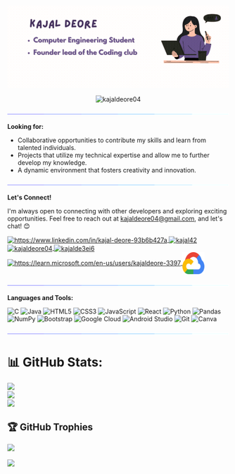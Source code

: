 <p align="center">
    <img alt="GIF" src="Kajaldeore.gif" />
</p>

<p align="center">
    <img src="https://komarev.com/ghpvc/?username=kajaldeore04&label=Profile%20views&color=0e75b6&style=flat" alt="kajaldeore04" />
</p>

<img alt='GIF' src='Line.gif' />

**Looking for:**

- Collaborative opportunities to contribute my skills and learn from talented individuals.
- Projects that utilize my technical expertise and allow me to further develop my knowledge.
- A dynamic environment that fosters creativity and innovation.

<img alt='GIF' src='Line.gif' />

**Let's Connect!**

I'm always open to connecting with other developers and exploring exciting opportunities. Feel free to reach out at [kajaldeore04@gmail.com](mailto:kajaldeore04@gmail.com), and let's chat! 😊

<p>
    <a href="https://www.linkedin.com/in/kajal-deore-93b6b427a" target="blank">
        <img align="center" src="https://raw.githubusercontent.com/rahuldkjain/github-profile-readme-generator/master/src/images/icons/Social/linked-in-alt.svg" alt="https://www.linkedin.com/in/kajal-deore-93b6b427a" height="50" width="50" />
    </a>
    <a href="https://www.codechef.com/users/kajal42" target="blank">
        <img align="center" src="https://cdn.jsdelivr.net/npm/simple-icons@3.1.0/icons/codechef.svg" alt="kajal42" height="50" width="50 color="white" />
    </a>
    <a href="https://www.leetcode.com/kajaldeore04" target="blank">
        <img align="center" src="https://raw.githubusercontent.com/rahuldkjain/github-profile-readme-generator/master/src/images/icons/Social/leet-code.svg" alt="kajaldeore04" height="50" width="50" />
    </a>
    <a href="https://auth.geeksforgeeks.org/user/kajaldeore" target="blank">
        <img align="center" src="https://raw.githubusercontent.com/rahuldkjain/github-profile-readme-generator/master/src/images/icons/Social/geeks-for-geeks.svg" alt="kajalde3ei6" height="50" width="50" />
    </a>
    <a href="https://learn.microsoft.com/en-us/users/kajaldeore-3397" target="blank">
        <img align="center" src="https://encrypted-tbn0.gstatic.com/images?q=tbn:ANd9GcRnB4S_PLzShRNMQHMpKdvaC5CpoG3RBcR3dA&s" alt="https://learn.microsoft.com/en-us/users/kajaldeore-3397" height="40" width="40" />
    </a>
    <a href="https://www.cloudskillsboost.google/public_profiles/50991794-0e94-409f-b02f-a5fa89e2cd68" target="blank">
        <img align="center" src="google-cloud.svg" height="50" width="50" />
    </a>
</p>

<img alt='GIF' src='Line.gif' />

**Languages and Tools:**

![C](https://img.shields.io/badge/c-%2300599C.svg?style=for-the-badge&logo=c&logoColor=white) ![Java](https://img.shields.io/badge/java-%23ED8B00.svg?style=for-the-badge&logo=openjdk&logoColor=white) ![HTML5](https://img.shields.io/badge/html5-%23E34F26.svg?style=for-the-badge&logo=html5&logoColor=white) ![CSS3](https://img.shields.io/badge/css3-%231572B6.svg?style=for-the-badge&logo=css3&logoColor=white) ![JavaScript](https://img.shields.io/badge/javascript-%23323330.svg?style=for-the-badge&logo=javascript&logoColor=%23F7DF1E)
![React](https://img.shields.io/badge/react-%2320232a.svg?style=for-the-badge&logo=react&logoColor=%2361DAFB)
![Python](https://img.shields.io/badge/python-3670A0?style=for-the-badge&logo=python&logoColor=ffdd54) ![Pandas](https://img.shields.io/badge/pandas-%23150458.svg?style=for-the-badge&logo=pandas&logoColor=white) ![NumPy](https://img.shields.io/badge/numpy-%23013243.svg?style=for-the-badge&logo=numpy&logoColor=white) ![Bootstrap](https://img.shields.io/badge/bootstrap-%23563D7C.svg?style=for-the-badge&logo=bootstrap&logoColor=white) ![Google Cloud](https://img.shields.io/badge/GoogleCloud-%234285F4.svg?style=for-the-badge&logo=google-cloud&logoColor=white)
![Android Studio](https://img.shields.io/badge/android%20studio-346ac1?style=for-the-badge&logo=android%20studio&logoColor=white) ![Git](https://img.shields.io/badge/git-%23F05033.svg?style=for-the-badge&logo=git&logoColor=white) ![Canva](https://img.shields.io/badge/Canva-%2300C4CC.svg?style=for-the-badge&logo=Canva&logoColor=white)

<img alt='GIF' src='Line.gif' />

# 📊 GitHub Stats:

![](https://github-readme-stats.vercel.app/api?username=KajalDeore04&theme=radical&hide_border=false&include_all_commits=false&count_private=false)<br/>
![](https://github-readme-streak-stats.herokuapp.com/?user=KajalDeore04&theme=radical&hide_border=false)<br/>
![](https://github-readme-stats.vercel.app/api/top-langs/?username=KajalDeore04&theme=radical&hide_border=false&include_all_commits=false&count_private=false&layout=compact)

## 🏆 GitHub Trophies

![](https://github-profile-trophy.vercel.app/?username=KajalDeore04&theme=radical&no-frame=true&no-bg=true&margin-w=4)

  <a href="https://github.com/anuraghazra/github-readme-stats" target="_blank">
    <img align="center" width="60%" src="https://github-profile-summary-cards.vercel.app/api/cards/profile-details?username=kajaldeore04&theme=radical" />
  </a>


  
